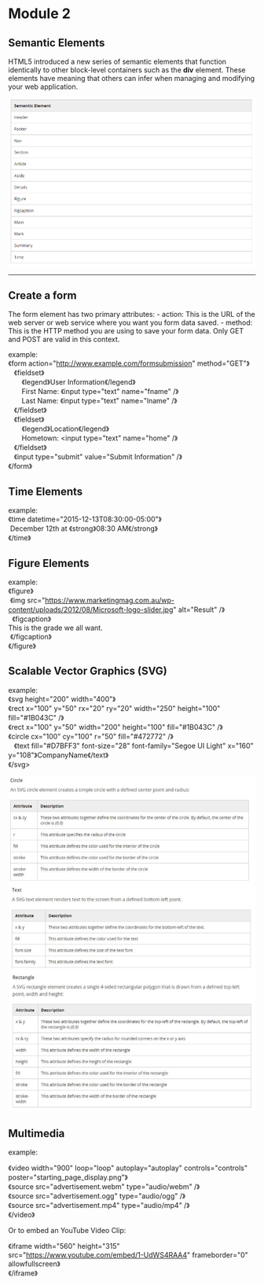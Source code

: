# Module 2

## Semantic Elements

HTML5 introduced a new series of semantic elements that function identically to other block-level containers such as the **div** element. These elements have meaning that others can infer when managing and modifying your web application.

![alt text](https://github.com/yang0339/HTML-LearningMaterial/blob/master/semantic%20elements.PNG)

<hr/>

## Create a form

The form element has two primary attributes: - action: This is the URL of the web server or web service where you want you form data saved. - method: This is the HTTP method you are using to save your form data. Only GET and POST are valid in this context.

example:<br/>
《form action="http://www.example.com/formsubmission" method="GET"》<br/>
    《fieldset》<br/>
        《legend》User Information《/legend》<br/>
        First Name: 《input type="text" name="fname" /》<br/>
        Last Name: 《input type="text" name="lname" /》<br/>
    《/fieldset》 <br/>
    《fieldset》<br/>
        《legend》Location《/legend》<br/>
        Hometown: <input type="text" name="home" /》<br/>
    《/fieldset》<br/>
    《input type="submit" value="Submit Information" /》<br/>
《/form》<br/>

## Time Elements

example:<br/>
《time datetime="2015-12-13T08:30:00-05:00"》<br/>
    December 12th at 《strong》08:30 AM《/strong》<br/>
《/time》<br/>

## Figure Elements

example:<br/>
《figure》<br/>
    《img src="https://www.marketingmag.com.au/wp-content/uploads/2012/08/Microsoft-logo-slider.jpg" alt="Result" /》<br/>
    《figcaption》<br/>
        This is the grade we all want.<br/>
    《/figcaption》<br/>
《/figure》<br/>


## Scalable Vector Graphics (SVG)

example:<br/>
《svg height="200" width="400"》<br/>
    《rect x="100" y="50" rx="20" ry="20" width="250" height="100" fill="#1B043C" /》<br/>
    《rect x="100" y="50" width="200" height="100" fill="#1B043C" /》<br/>
    《circle cx="100" cy="100" r="50" fill="#472772" /》<br/>
    《text fill="#D7BFF3" font-size="28" font-family="Segoe UI Light" x="160" y="108"》CompanyName《/text》<br/>
《/svg>

![alt text](https://github.com/yang0339/HTML-LearningMaterial/blob/master/SVG%20syntax.jpg)


## Multimedia

example:<br/>

《video width="900" loop="loop" autoplay="autoplay" controls="controls" poster="starting_page_display.png"》<br/>
    《source src="advertisement.webm" type="audio/webm" /》<br/>
    《source src="advertisement.ogg" type="audio/ogg" /》<br/>
    《source src="advertisement.mp4" type="audio/mp4" /》<br/>
《/video》<br/>

Or to embed an YouTube Video Clip:<br/>

《iframe width="560" height="315" <br/>
  src="https://www.youtube.com/embed/1-UdWS4RAA4" frameborder="0" allowfullscreen》<br/>
《/iframe》<br/>

